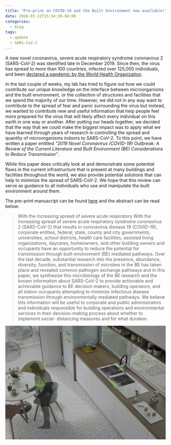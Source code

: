 ```yaml
---
title: "Pre-print on COVID-19 and the Built Environment now available!"
date: 2020-03-12T15:34:30-04:00
categories:
  - blog
tags:
  - update
  - SARS-CoV-2
---
```

A new novel coronavirus, severe acute respiratory syndrome coronavirus 2 (SARS-CoV-2) was identified late in December 2019. Since then, the virus has spread to more than 100 countries, infected over 125,000 individuals, and been [declared a pandemic by the World Health Organization](https://www.who.int/dg/speeches/detail/who-director-general-s-opening-remarks-at-the-media-briefing-on-covid-19---11-march-2020).

In the last couple of weeks, my lab has tried to figure out how we could contribute our unique knowledge on the interface between microorganisms and the built environment, or the collection of structures and facilities that we spend the majority of our time. However, we did not in any way want to contribute to the spread of fear and panic surrounding the virus but instead, we wanted to contribute new and useful information that help people feel more prepared for the virus that will likely affect every individual on this earth in one way or another. After putting our heads together, we decided that the way that we could make the biggest impact was to apply what we have learned through years of research in controlling the spread and quantity of microorganisms indoors to SARS-CoV-2. To this point, we have written a paper entitled _"2019 Novel Coronavirus (COVID-19) Outbreak: A Review of the Current Literature and Built Environment (BE) Considerations to Reduce Transmission"_.

While this paper does critically look at and demonstrate some potential flaws in the current infrastructure that is present at many buildings and facilities throughout the world, we also provide potential solutions that can help to minimize the spread of SARS-CoV-2. We hope that this review can serve as guidance to all individuals who use and manipulate the built environment around them.

The pre-print manuscript can be found [here](https://www.preprints.org/manuscript/202003.0197/v3) and the abstract can be read below:

> With the increasing spread of severe acute respiratory With the increasing spread of severe acute respiratory syndrome coronavirus 2 (SARS-CoV-2) that results in coronavirus disease 19 (COVID-19), corporate entities, federal, state, county and city governments, universities, school districts, health care facilities, assisted living organizations, daycares, homeowners, and other building owners and occupants have an opportunity to reduce the potential for transmission through built environment (BE) mediated pathways. Over the last decade, substantial research into the presence, abundance, diversity, function, and transmission of microbes in the BE has taken place and revealed common pathogen exchange pathways and In this paper, we synthesize this microbiology of the BE research and the known information about SARS-CoV-2 to provide actionable and achievable guidance to BE decision makers, building operators, and all indoor occupants attempting to minimize infectious disease transmission through environmentally mediated pathways. We believe this information will be useful to corporate and public administrators and individuals responsible for building operations and environmental services in their decision-making process about whether to implement social- distancing measures and for what duration.

![ ](/assets/images/kitchen.jpg)
